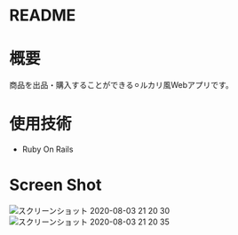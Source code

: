 # README

# 概要
商品を出品・購入することができる⚪︎ルカリ風Webアプリです。

# 使用技術
* Ruby On Rails

# Screen Shot


![スクリーンショット 2020-08-03 21 20 30](https://user-images.githubusercontent.com/33933366/89181866-7a98c400-d5cf-11ea-8107-dcfa6650428a.png)
![スクリーンショット 2020-08-03 21 20 35](https://user-images.githubusercontent.com/33933366/89181924-91d7b180-d5cf-11ea-8fea-cba90f73f216.png)
